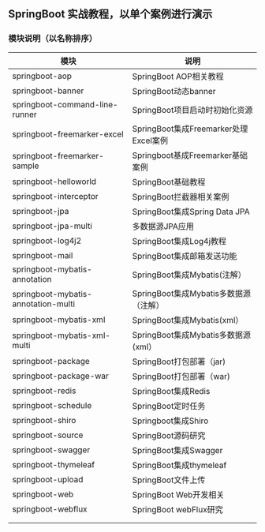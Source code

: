 ## SpringBoot 实战教程，以单个案例进行演示

### 模块说明（以名称排序）
|  模块   | 说明  |
|  ----  | ----  |
| springboot-aop  | SpringBoot AOP相关教程 |
| springboot-banner | SpringBoot动态banner |
| springboot-command-line-runner | SpringBoot项目启动时初始化资源 |
| springboot-freemarker-excel | SpringBoot集成Freemarker处理Excel案例 |
| springboot-freemarker-sample | Springboot基成Freemarker基础案例 |
| springboot-helloworld  | SpringBoot基础教程 |
| springboot-interceptor | SpringBoot拦截器相关案例 |
| springboot-jpa | SpringBoot集成Spring Data JPA |
| springboot-jpa-multi | 多数据源JPA应用 |
| springboot-log4j2 | SpringBoot集成Log4j教程 |
| springboot-mail | SpringBoot集成邮箱发送功能 |
| springboot-mybatis-annotation | SpringBoot集成Mybatis(注解） |
| springboot-mybatis-annotation-multi | SpringBoot集成Mybatis多数据源（注解） |
| springboot-mybatis-xml | SpringBoot集成Mybatis(xml） |
| springboot-mybatis-xml-multi | SpringBoot集成Mybatis多数据源(xml） |
| springboot-package | SpringBoot打包部署（jar) |
| springboot-package-war | SpringBoot打包部署（war) |
| springboot-redis | SpringBoot集成Redis |
| springboot-schedule | SpringBoot定时任务 |
| springboot-shiro | Springboot集成Shiro |
| springboot-source | SpringBoot源码研究 |
| springboot-swagger | SpringBoot集成Swagger |
| springboot-thymeleaf | SpringBoot集成thymeleaf |
| springboot-upload | SpringBoot文件上传 |
| springboot-web | SpringBoot Web开发相关 |
| springboot-webflux | SpringBoot webFlux研究 |
|  |  |
|  |  |

